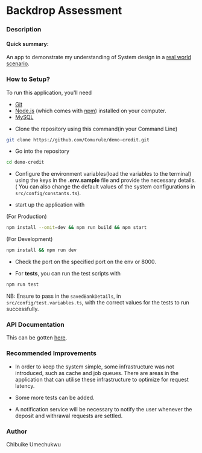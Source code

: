 # Backdrop Assessment

### Description

#### Quick summary:

An app to demonstrate my understanding of System design in a [real world scenario](./instructions.md).

### How to Setup?

To run this application, you'll need

- [Git](https://git-scm.com)
- [Node.js](https://nodejs.org/en/download/) (which comes with [npm](http://npmjs.com)) installed on your computer.
- [MySQL](https://www.mysql.com/)

* Clone the repository using this command(in your Command Line)

```bash
git clone https://github.com/Comurule/demo-credit.git
```

- Go into the repository

```bash
cd demo-credit
```

- Configure the environment variables(load the variables to the terminal) using the keys in the **.env.sample** file and provide the necessary details. ( You can also change the default values of the system configurations in `src/config/constants.ts`).

- start up the application with

(For Production)

```bash
npm install --omit=dev && npm run build && npm start
```

(For Development)

```bash
npm install && npm run dev
```

- Check the port on the specified port on the env or 8000.

- For **tests**, you can run the test scripts with

```bash
npm run test
```

NB: Ensure to pass in the `savedBankDetails`, in `src/config/test.variables.ts`, with the correct values for the tests to run successfully.

### API Documentation

This can be gotten [here](https://documenter.getpostman.com/view/11194465/2s93kz75tz).

### Recommended Improvements

- In order to keep the system simple, some infrastructure was not introduced, such as cache and job queues. There are areas in the application that can utilise these infrastructure to optimize for request latency.

- Some more tests can be added.

- A notification service will be necessary to notify the user whenever the deposit and withrawal requests are settled.

### Author

Chibuike Umechukwu
